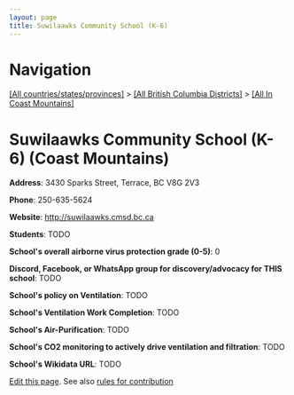 ```yaml
---
layout: page
title: Suwilaawks Community School (K-6)
---
```

# Navigation

[[All countries/states/provinces]](../../..) > [[All British Columbia Districts]](../..) > [[All In Coast Mountains]](..)

# Suwilaawks Community School (K-6) (Coast Mountains)

**Address**: 3430 Sparks Street, Terrace, BC V8G 2V3

**Phone**: 250-635-5624

**Website**: <http://suwilaawks.cmsd.bc.ca>

**Students**: TODO

**School's overall airborne virus protection grade (0-5)**: 0

**Discord, Facebook, or WhatsApp group for discovery/advocacy for THIS school**: TODO

**School's policy on Ventilation**: TODO

**School's Ventilation Work Completion**: TODO

**School's Air-Purification**: TODO

**School's CO2 monitoring to actively drive ventilation and filtration**: TODO

**School's Wikidata URL**: TODO


[Edit this page](https://github.com/ventilate-schools/BC/edit/main/./Coast_Mountains/Suwilaawks_Community_School_(K-6).md). See also [rules for contribution](../../../contribution-rules/)